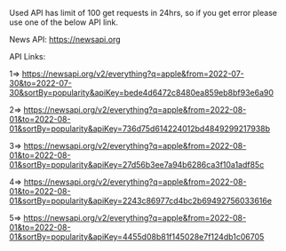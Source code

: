 Used API has limit of 100 get requests in 24hrs, so if you get error please use one of the below API link.


News API: https://newsapi.org

API Links: 

1=>  https://newsapi.org/v2/everything?q=apple&from=2022-07-30&to=2022-07-30&sortBy=popularity&apiKey=bede4d6472c8480ea859eb8bf93e6a90

2=>  https://newsapi.org/v2/everything?q=apple&from=2022-08-01&to=2022-08-01&sortBy=popularity&apiKey=736d75d614224012bd4849299217938b

3=>  https://newsapi.org/v2/everything?q=apple&from=2022-08-01&to=2022-08-01&sortBy=popularity&apiKey=27d56b3ee7a94b6286ca3f10a1adf85c

4=>  https://newsapi.org/v2/everything?q=apple&from=2022-08-01&to=2022-08-01&sortBy=popularity&apiKey=2243c86977cd4bc2b69492756033616e

5=>  https://newsapi.org/v2/everything?q=apple&from=2022-08-01&to=2022-08-01&sortBy=popularity&apiKey=4455d08b81f145028e7f124db1c06705
